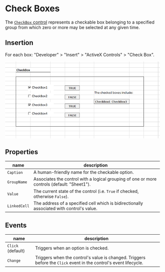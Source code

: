 # Check Boxes

The [`CheckBox` control](https://msdn.microsoft.com/en-us/VBA/Language-Reference-VBA/articles/checkbox-control) represents a checkable box belonging to a specified group from which zero or more may be selected at any given time.

## Insertion

For each box: "Developer" > "Insert" > "ActiveX Controls" > "Check Box".

![a screenshot depicting two of four checked boxes](/img/notes/activex-controls/check-box.png)

## Properties

name | description
--- | ---
`Caption` | A human-friendly name for the checkable option.
`GroupName` | Associates the control with a logical grouping of one or more controls (default: "Sheet1").
`Value` | The current state of the control (i.e. `True` if checked, otherwise `False`).
`LinkedCell` | The address of a specified cell which is bidirectionally associated with control's value.

## Events

name | description
--- | ---
`Click` (default) | Triggers when an option is checked.
`Change` | Triggers when the control's value is changed. Triggers before the `Click` event in the control's event lifecycle.
